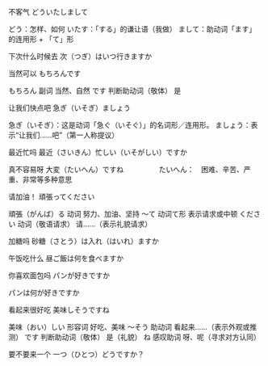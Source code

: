不客气
どういたしまして

どう：怎样、如何
いたす：「する」的谦让语（我做）
まして：助动词「ます」的连用形 + 「て」形


下次什么时候去
次（つぎ）はいつ行きますか   


当然可以
もちろんです

もちろん	副词	当然、自然
です	判断助动词（敬体）	是


让我们快点吧
急ぎ（いそぎ）ましょう

急ぎ（いそぎ）：这是动词「急ぐ（いそぐ）」的名词形／连用形。
ましょう：表示“让我们……吧”（第一人称提议）


最近忙吗
最近（さいきん）忙しい（いそがしい）ですか


真不容易呀
大変（たいへん）ですね　　　　　たいへん：　困难、辛苦、严重、非常等多种意思


请加油！
頑張ってください

頑張（がんば）る	动词	努力、加油、坚持
〜て	动词て形	表示请求或中顿
ください	动词（敬语请求）	请……（表示礼貌请求）


加糖吗
砂糖（さとう）は入れ（はいれ）ますか


午饭吃什么
昼ご飯は何を食べますか



你喜欢面包吗
パンが好きですか

パンは何が好きですか




看起来很好吃
美味しそうですね

美味（おい）しい	形容词	好吃、美味
〜そう	助动词	看起来……（表示外观或推测）
です	判断助动词（敬体）	是（礼貌）
ね	感叹助词	呀、呢（寻求对方认同）


要不要来一个
一つ（ひとつ）どうですか？

一つ（ひとつ）	数词	一个（量词，用于小物品）
どうですか	疑问句	怎么样？／好吗？
合起来就是：“一个怎么样？” → 引申为“要不要来一个？”


天气不好吗
天気が悪かった（わるかった）ですか

悪い（わるい）	悪かった（わるかった）	坏的 → 曾经是坏的
いい（良い）	よかった	好的 → 曾经是好的
寒い（さむい）	寒かった（さむかった）	冷的 → 曾经冷
暑い（あつい）	暑かった（あつかった）	热的 → 曾经热



感觉很疲惫
疲れていました
疲（つか）れる	动词（一段动词）	感到疲劳、累
〜て	て形	表示中顿或连接
いました	「いる」的过去式（敬体）	在（用于有生命的事物）→ 引申为“处于……状态”


有好好休息吗
ゆっくり休めましたか

ゆっくり	副词	慢慢地、从容地、好好地
休（やす）む	动词	休息
めました	「休む」的可能形过去式（敬体）「休める」→「休めました」	能够休息（过去）